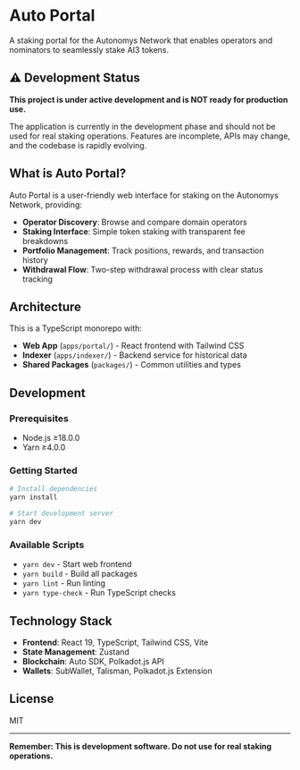 # Auto Portal

A staking portal for the Autonomys Network that enables operators and nominators to seamlessly stake AI3 tokens.

## ⚠️ Development Status

**This project is under active development and is NOT ready for production use.**

The application is currently in the development phase and should not be used for real staking operations. Features are incomplete, APIs may change, and the codebase is rapidly evolving.

## What is Auto Portal?

Auto Portal is a user-friendly web interface for staking on the Autonomys Network, providing:

- **Operator Discovery**: Browse and compare domain operators
- **Staking Interface**: Simple token staking with transparent fee breakdowns
- **Portfolio Management**: Track positions, rewards, and transaction history
- **Withdrawal Flow**: Two-step withdrawal process with clear status tracking

## Architecture

This is a TypeScript monorepo with:

- **Web App** (`apps/portal/`) - React frontend with Tailwind CSS
- **Indexer** (`apps/indexer/`) - Backend service for historical data
- **Shared Packages** (`packages/`) - Common utilities and types

## Development

### Prerequisites

- Node.js ≥18.0.0
- Yarn ≥4.0.0

### Getting Started

```bash
# Install dependencies
yarn install

# Start development server
yarn dev
```

### Available Scripts

- `yarn dev` - Start web frontend
- `yarn build` - Build all packages
- `yarn lint` - Run linting
- `yarn type-check` - Run TypeScript checks

## Technology Stack

- **Frontend**: React 19, TypeScript, Tailwind CSS, Vite
- **State Management**: Zustand
- **Blockchain**: Auto SDK, Polkadot.js API
- **Wallets**: SubWallet, Talisman, Polkadot.js Extension

## License

MIT

---

**Remember: This is development software. Do not use for real staking operations.**
